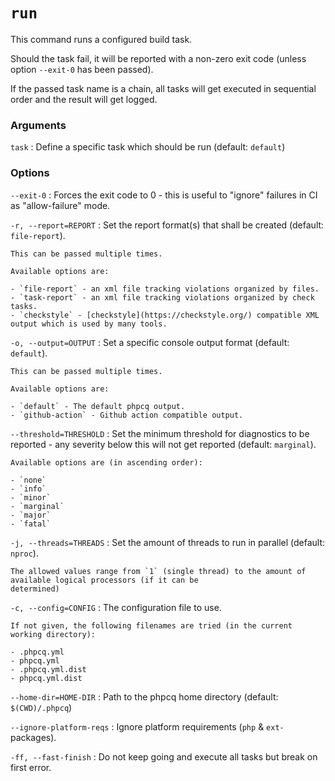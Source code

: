 # `run`

This command runs a configured build task.

Should the task fail, it will be reported with a non-zero exit code (unless option `--exit-0` has been passed).

If the passed task name is a chain, all tasks will get executed in sequential order and the result will get logged.

### Arguments

`task`
:   Define a specific task which should be run (default: `default`)

### Options


`--exit-0`
:   Forces the exit code to 0 - this is useful to "ignore" failures in CI as "allow-failure" mode.

`-r, --report=REPORT`
:   Set the report format(s) that shall be created (default: `file-report`).

    This can be passed multiple times.

    Available options are:

    - `file-report` - an xml file tracking violations organized by files.
    - `task-report` - an xml file tracking violations organized by check tasks.
    - `checkstyle` - [checkstyle](https://checkstyle.org/) compatible XML output which is used by many tools.

`-o, --output=OUTPUT`
:   Set a specific console output format (default: `default`).

    This can be passed multiple times.

    Available options are:

    - `default` - The default phpcq output.
    - `github-action` - Github action compatible output.

`--threshold=THRESHOLD`
:   Set the minimum threshold for diagnostics to be reported - any severity below this will not get reported (default:
    `marginal`).

    Available options are (in ascending order):

    - `none`
    - `info`
    - `minor`
    - `marginal`
    - `major`
    - `fatal`

`-j, --threads=THREADS`
:   Set the amount of threads to run in parallel (default: `nproc`).

    The allowed values range from `1` (single thread) to the amount of available logical processors (if it can be
    determined)

`-c, --config=CONFIG`
:   The configuration file to use.

    If not given, the following filenames are tried (in the current working directory):

    - .phpcq.yml
    - phpcq.yml
    - .phpcq.yml.dist
    - phpcq.yml.dist

`--home-dir=HOME-DIR`
:   Path to the phpcq home directory (default: `$(CWD)/.phpcq`)

`--ignore-platform-reqs`
:   Ignore platform requirements (`php` & `ext-` packages).

`-ff, --fast-finish`
:   Do not keep going and execute all tasks but break on first error.

